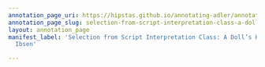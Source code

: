 ```yaml
---
annotation_page_uri: https://hipstas.github.io/annotating-adler/annotations/selection-from-script-interpretation-class-a-doll-s-house-by-henrik-ibsen-canvas-1-student-interaction.json
annotation_page_slug: selection-from-script-interpretation-class-a-doll-s-house-by-henrik-ibsen-canvas-1-student-interaction
layout: annotation_page
manifest_label: 'Selection from Script Interpretation Class: A Doll’s House by Henrik
  Ibsen'

---
```

